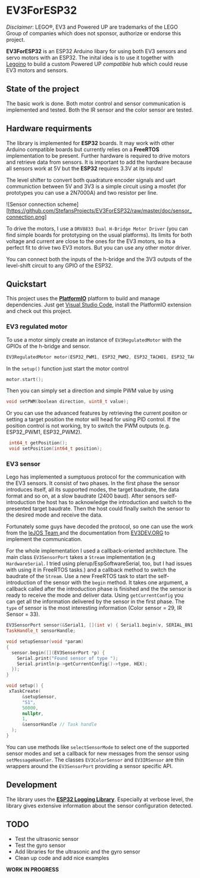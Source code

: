 # EV3ForESP32

*Disclaimer*: LEGO®, EV3 and Powered UP are trademarks of the LEGO Group of companies which does not sponsor, authorize or endorse this project.

__EV3ForESP32__ is an ESP32 Arduino libary for using both EV3 sensors and servo motors with an ESP32. The inital idea is to use it together with [Legoino](https://github.com/corneliusmunz/legoino) to build a custom Powered UP *compatible* hub which could reuse EV3 motors and sensors.

## State of the project

The basic work is done. Both motor control and sensor communication is implemented and tested. Both the IR sensor and the color sensor are tested.

## Hardware requirments

The library is implemented for __ESP32__ boards. It may work with other Arduino compatible boards but currently relies on a __FreeRTOS__ implementation to be present.
Further hardware is required to drive motors and retrieve data from sensors. It is important to add the hardware because all sensors work at 5V but the __ESP32__ requires 3.3V at its inputs!

The level shifter to convert both quadrature encoder signals and uart communiction between 5V and 3V3 is a simple circuit using a mosfet (for prototypes you can use a 2N7000A) and two resistor per line.

![Sensor connection scheme][https://github.com/StefansProjects/EV3ForESP32/raw/master/doc/sensor_connection.png]

To drive the motors, I use a `DRV8833 Dual H-Bridge Motor Driver` (you can find simple boards for prototyping on the usual platforms). Its limits for both voltage and current are close to the ones for the EV3 motors, so its a perfect fit to drive two EV3 motors. But you can use any other motor driver.

You can connect both the inputs of the h-bridge and the 3V3 outputs of the level-shift circuit to any GPIO of the ESP32.

## Quickstart

This project uses the [**PlatformIO**](https://platformio.org/) platform to build and manage dependencies. Just get [Visual Studio Code](https://platformio.org/install/ide?install=vscode), install the PlatformIO extension and check out this project. 

### EV3 regulated motor

To use a motor simply create an instance of `EV3RegulatedMotor` with the GPIOs of the h-bridge and sensor.

```C++
EV3RegulatedMotor motor(ESP32_PWM1, ESP32_PWM2, ESP32_TACHO1, ESP32_TACHO2);
```

In the `setup()` function just start the motor control

```C++
motor.start();
```

Then you can simply set a direction and simple PWM value by using

```C++
void setPWM(boolean direction, uint8_t value);
```

Or you can use the advanced features by retrieving the current positon or setting a target position the motor will head for using PID control. If the position control is not working, try to switch the PWM outputs (e.g. ESP32_PWM1, ESP32_PWM2).

```C++
 int64_t getPosition();
 void setPosition(int64_t position);
```

### EV3 sensor

Lego has implemented a sumptuous protocol for the communication with the EV3 sensors. It consist of two phases.
In the first phase the sensor introduces itself, all its supported modes, the target baudrate, the data format and so on, at a slow baudrate (2400 baud). After sensors self-introduction the host has to acknowledge the introduction and switch to the presented target baudrate. Then the host could finally switch the sensor to the desired mode and receive the data.

Fortunately some guys have decoded the protocol, so one can use the work from the [leJOS Team ](https://sourceforge.net/p/lejos/wiki/UART%20Sensor%20Protocol/) and the documentation from [EV3DEV.ORG](http://docs.ev3dev.org/projects/lego-linux-drivers/en/ev3dev-jessie/sensor_data.html) to implement the communication.

For the whole implementation I used a callback-oriented architecture. The main class `EV3SensorPort` takes a `Stream` implementation (e.g `HardwareSerial`. I tried using plerup/EspSoftwareSerial, too, but I had issues with using it in FreeRTOS tasks.) and a callback method to switch the baudrate of the `Stream`.
Use a new FreeRTOS task to start the self-introduction of the sensor with the `begin` method. It takes one argument, a callback called after the introduction phase is finished and the the sensor is ready to receive the mode and deliver data. Using `getCurrentConfig` you can get all the information delivered by the sensor in the first phase. The `type` of sensor is the most interesting information (Color sensor = 29, IR Sensor = 33).

```C++
EV3SensorPort sensor(&Serial1, [](int v) { Serial1.begin(v, SERIAL_8N1, ESP32_TACHO2, ESP32_TACHO1); });
TaskHandle_t sensorHandle;

void setupSensor(void *param)
{
  sensor.begin([](EV3SensorPort *p) {
    Serial.print("Found sensor of type ");
    Serial.println(p->getCurrentConfig()->type, HEX);
  });
}

void setup() {
 xTaskCreate(
      &setupSensor,
      "S1",
      50000,
      nullptr,
      1,
      &sensorHandle // Task handle
  );
}
```

You can use methods like `selectSensorMode` to select one of the supported sensor modes and set a callback for new messages from the sensor using `setMessageHandler`.
The classes `EV3ColorSensor` and `EV3IRSensor` are thin wrappers around the `EV3SensorPort` providing a sensor specific API.

## Development

The library uses the [**ESP32 Logging Library**](https://docs.espressif.com/projects/esp-idf/en/latest/esp32/api-reference/system/log.html). Especially at verbose level, the library gives extensive information about the sensor configuration detected.

## TODO

* Test the ultrasonic sensor
* Test the gyro sensor
* Add libraries for the ultrasonic and the gyro sensor
* Clean up code and add nice examples

**WORK IN PROGRESS**

